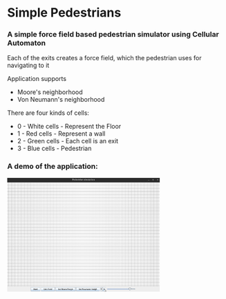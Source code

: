 # Simple Pedestrians

### A simple force field based pedestrian simulator using Cellular Automaton

Each of the exits creates a force field, which the pedestrian uses for navigating to it

Application supports 

- Moore's neighborhood
- Von Neumann's neighborhood

There are four kinds of  cells:

-  0 - White cells - Represent the Floor
- 1 - Red cells - Represent a wall
- 2 - Green cells - Each cell is an exit
- 3 - Blue cells - Pedestrian

### A demo of the application:

<img src="imgs/demo.gif" alt="demo" style="width:70%;" />